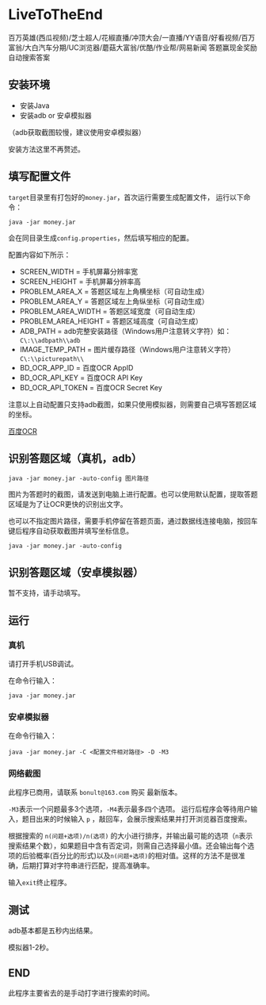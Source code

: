 # LiveToTheEnd

百万英雄(西瓜视频)/芝士超人/花椒直播/冲顶大会/一直播/YY语音/好看视频/百万富翁/大白汽车分期/UC浏览器/蘑菇大富翁/优酷/作业帮/网易新闻 答题赢现金奖励 自动搜索答案

## 安装环境

- 安装Java
- 安装adb or 安卓模拟器

（adb获取截图较慢，建议使用安卓模拟器）

安装方法这里不再赘述。

## 填写配置文件

`target`目录里有打包好的`money.jar`，首次运行需要生成配置文件，
运行以下命令：

```
java -jar money.jar
```

会在同目录生成`config.properties`，然后填写相应的配置。

配置内容如下所示：

- SCREEN_WIDTH = 手机屏幕分辨率宽
- SCREEN_HEIGHT = 手机屏幕分辨率高
- PROBLEM_AREA_X = 答题区域左上角横坐标（可自动生成）
- PROBLEM_AREA_Y = 答题区域左上角纵坐标（可自动生成）
- PROBLEM_AREA_WIDTH = 答题区域宽度（可自动生成）
- PROBLEM_AREA_HEIGHT = 答题区域高度（可自动生成）
- ADB_PATH = adb完整安装路径（Windows用户注意转义字符）如：`C\:\\adbpath\\adb`
- IMAGE_TEMP_PATH = 图片缓存路径（Windows用户注意转义字符）`C\:\\picturepath\\`
- BD_OCR_APP_ID = 百度OCR AppID
- BD_OCR_API_KEY = 百度OCR API Key
- BD_OCR_API_TOKEN = 百度OCR Secret Key

注意以上自动配置只支持adb截图，如果只使用模拟器，则需要自己填写答题区域的坐标。

[百度OCR](https://cloud.baidu.com/product/ocr)

## 识别答题区域（真机，adb）

```
java -jar money.jar -auto-config 图片路径
```

图片为答题时的截图，请发送到电脑上进行配置。也可以使用默认配置，提取答题区域是为了让OCR更快的识别出文字。

也可以不指定图片路径，需要手机停留在答题页面，通过数据线连接电脑，按回车键后程序自动获取截图并填写坐标信息。

```
java -jar money.jar -auto-config
```

## 识别答题区域（安卓模拟器）

暂不支持，请手动填写。

## 运行

### 真机
请打开手机USB调试。

在命令行输入：

```
java -jar money.jar
```

### 安卓模拟器

在命令行输入：

```
java -jar money.jar -C <配置文件相对路径> -D -M3
```

### 网络截图

此程序已商用，请联系 `bonult@163.com` 购买 最新版本。


`-M3`表示一个问题最多3个选项，`-M4`表示最多四个选项。
运行后程序会等待用户输入，题目出来的时候输入 `p` ，敲回车，会展示搜索结果并打开浏览器百度搜索。

根据搜索的 `n(问题+选项)/n(选项)` 的大小进行排序，并输出最可能的选项（`n`表示搜索结果个数），如果题目中含有否定词，则需自己选择最小值。还会输出每个选项的后验概率(百分比的形式)以及`n(问题+选项)`的相对值。这样的方法不是很准确，后期打算对字符串进行匹配，提高准确率。

输入`exit`终止程序。

## 测试

adb基本都是五秒内出结果。

模拟器1-2秒。

## END

此程序主要省去的是手动打字进行搜索的时间。




